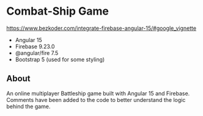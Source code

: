 # Combat-Ship Game

https://www.bezkoder.com/integrate-firebase-angular-15/#google_vignette

- Angular 15
- Firebase 9.23.0
- @angular/fire 7.5
- Bootstrap 5 (used for some styling)

## About

An online multiplayer Battleship game built with Angular 15 and Firebase.
Comments have been added to the code to better understand the logic behind the game.
